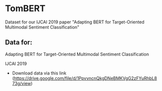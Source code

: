 # TomBERT
Dataset for our IJCAI 2019 paper "Adapting BERT for Target-Oriented Multimodal Sentiment Classification"

## Data for:

Adapting BERT for Target-Oriented Multimodal Sentiment Classification

IJCAI 2019

- Download data via this link (https://drive.google.com/file/d/1PpvvncnQkgDNeBMKVgG2zFYuRhbL873g/view)
